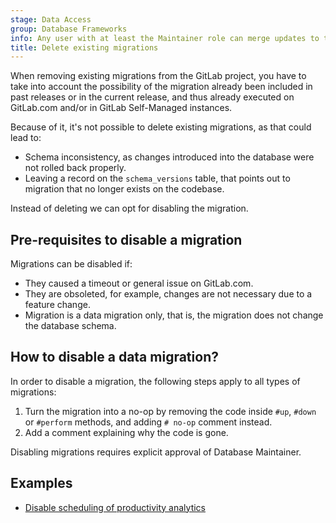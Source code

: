 ```yaml
---
stage: Data Access
group: Database Frameworks
info: Any user with at least the Maintainer role can merge updates to this content. For details, see https://docs.gitlab.com/ee/development/development_processes.html#development-guidelines-review.
title: Delete existing migrations
---
```


When removing existing migrations from the GitLab project, you have to take into account
the possibility of the migration already been included in past releases or in the current release, and thus already executed on GitLab.com and/or in GitLab Self-Managed instances.

Because of it, it's not possible to delete existing migrations, as that could lead to:

- Schema inconsistency, as changes introduced into the database were not rolled back properly.
- Leaving a record on the `schema_versions` table, that points out to migration that no longer exists on the codebase.

Instead of deleting we can opt for disabling the migration.

## Pre-requisites to disable a migration

Migrations can be disabled if:

- They caused a timeout or general issue on GitLab.com.
- They are obsoleted, for example, changes are not necessary due to a feature change.
- Migration is a data migration only, that is, the migration does not change the database schema.

## How to disable a data migration?

In order to disable a migration, the following steps apply to all types of migrations:

1. Turn the migration into a no-op by removing the code inside `#up`, `#down`
   or `#perform` methods, and adding `# no-op` comment instead.
1. Add a comment explaining why the code is gone.

Disabling migrations requires explicit approval of Database Maintainer.

## Examples

- [Disable scheduling of productivity analytics](https://gitlab.com/gitlab-org/gitlab/-/merge_requests/17253)
